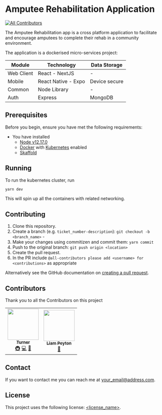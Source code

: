 # Amputee Rehabilitation Application
<!-- ALL-CONTRIBUTORS-BADGE:START - Do not remove or modify this section -->
[![All Contributors](https://img.shields.io/badge/all_contributors-2-orange.svg?style=flat-square)](#contributors-)
<!-- ALL-CONTRIBUTORS-BADGE:END -->

<!--- These are examples. See https://shields.io for others or to customize this set of shields. You might want to include dependencies, project status and licence info here --->

The Amputee Rehabilitation app is a cross platform application to facilitate and encourage amputees to complete their rehab in a community environment.

The application is a dockerised micro-services project:

| Module     | Technology          | Data Storage  |
| ---------- | ------------------- | ------------- |
| Web Client | React - NextJS      | -             |
| Mobile     | React Native - Expo | Device secure |
| Common     | Node Library        | -             |
| Auth       | Express             | MongoDB       |

## Prerequisites

Before you begin, ensure you have met the following requirements:

<!--- These are just example requirements. Add, duplicate or remove as required --->

- You have installed
  - [Node v12.17.0](https://nodejs.org/en/)
  - [Docker](https://www.docker.com/) with [Kubernetes](https://kubernetes.io/) enabled
  - [Skaffold](https://skaffold.dev/)

## Running

To run the kubernetes cluster, run

```bash
yarn dev
```

This will spin up all the containers with related networking.

## Contributing

<!--- If your README is long or you have some specific process or steps you want contributors to follow, consider creating a separate CONTRIBUTING.md file--->

1. Clone this repository.
2. Create a branch (e.g. `ticket_number-description`): `git checkout -b <branch_name>` -
3. Make your changes using commitizen and commit them: `yarn commit`
4. Push to the original branch: `git push origin <location>`
5. Create the pull request.
6. In the PR include `@all-contributors please add <username> for <contributions>` as appropriate

Alternatively see the GitHub documentation on [creating a pull request](https://help.github.com/en/github/collaborating-with-issues-and-pull-requests/creating-a-pull-request).

## Contributors

Thank you to all the Contributors on this project
<!-- ALL-CONTRIBUTORS-LIST:START - Do not remove or modify this section -->
<!-- prettier-ignore-start -->
<!-- markdownlint-disable -->
<table>
  <tr>
    <td align="center"><a href="https://github.com/adamjamesturner93"><img src="https://avatars3.githubusercontent.com/u/50718647?v=4" width="100px;" alt=""/><br /><sub><b>Turner</b></sub></a><br /><a href="#infra-adamjamesturner93" title="Infrastructure (Hosting, Build-Tools, etc)">🚇</a> <a href="https://github.com/Imperial-College-AND-Digital/amputee-rehab-app-monorepo/commits?author=adamjamesturner93" title="Code">💻</a> <a href="https://github.com/Imperial-College-AND-Digital/amputee-rehab-app-monorepo/commits?author=adamjamesturner93" title="Documentation">📖</a></td>
    <td align="center"><a href="https://engineering.uottawa.ca/eecs/people/peyton-liam"><img src="https://avatars2.githubusercontent.com/u/1271336?v=4" width="100px;" alt=""/><br /><sub><b>Liam Peyton</b></sub></a><br /><a href="https://github.com/Imperial-College-AND-Digital/amputee-rehab-app-monorepo/commits?author=lpeyton" title="Documentation">📖</a></td>
  </tr>
</table>

<!-- markdownlint-enable -->
<!-- prettier-ignore-end -->
<!-- ALL-CONTRIBUTORS-LIST:END -->

## Contact

If you want to contact me you can reach me at <your_email@address.com>.

## License

<!--- If you're not sure which open license to use see https://choosealicense.com/--->

This project uses the following license: [<license_name>](link).
